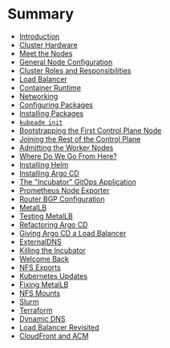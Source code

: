 # Summary

- [Introduction](./001_introduction.md)
- [Cluster Hardware](./002_cluster_hardware.md)
- [Meet the Nodes](./003_meet_the_nodes.md)
- [General Node Configuration](./004_node_configuration.md)
- [Cluster Roles and Responsibilities](./005_cluster_roles.md)
- [Load Balancer](./006_load_balancer.md)
- [Container Runtime](./007_container_runtime.md)
- [Networking](./008_networking.md)
- [Configuring Packages](./009_configuring_packages.md)
- [Installing Packages](./010_installing_packages.md)
- [`kubeadm init`](./011_kubeadm_init.md)
- [Bootstrapping the First Control Plane Node](./012_bootstrapping_1.md)
- [Joining the Rest of the Control Plane](./013_bootstrapping_2.md)
- [Admitting the Worker Nodes](./014_bootstrapping_3.md)
- [Where Do We Go From Here?](./015_where_do_we_go_from_here.md)
- [Installing Helm](./016_installing_helm.md)
- [Installing Argo CD](./017_installing_argocd.md)
- [The "Incubator" GitOps Application](./018_the_incubator_app_of_apps.md)
- [Prometheus Node Exporter](./019_prometheus_node_exporter.md)
- [Router BGP Configuration](./020_router_bgp_configuration.md)
- [MetalLB](./021_metallb.md)
- [Testing MetalLB](./022_testing_metallb.md)
- [Refactoring Argo CD](./023_refactoring_argocd.md)
- [Giving Argo CD a Load Balancer](./024_argocd_load_balancer.md)
- [ExternalDNS](./025_external_dns.md)
- [Killing the Incubator](./026_killing_the_incubator.md)
- [Welcome Back](./027_welcome_back.md)
- [NFS Exports](./028_nfs_exports.md)
- [Kubernetes Updates](./029_kubernetes_updates.md)
- [Fixing MetalLB](./030_fixing_metallb.md)
- [NFS Mounts](./031_nfs_mounts.md)
- [Slurm](./032_slurm.md)
- [Terraform](./033_terraform.md)
- [Dynamic DNS](./034_dynamic_dns.md)
- [Load Balancer Revisited](./035_load_balancer_revisited.md)
- [CloudFront and ACM](./036_cloudfront_and_acm.md)

<!--
  Slurm apps
  Kubeflow
  MLflow
  DVC
  Consul
  Vault
  Weights & Biases
  MinIO
  PostgREST
  Grafana
  OpenTelemetry
  Databases:
    - Tools:
      - OTLP/OTAP:
        - PostgreSQL
        - CockroachDB or YugabyteDB (distributed)
      - Document:
        - MongoDB:
          - Project: store experiment logs or job metadata.
      - Columnar (OLAP):
        - ClickHouse or DuckDB:
          - Ideal for analytics and fast aggregation.
          - Project: time-series dashboard for cluster metrics or experiment results.
      - Key-Value / Cache:
          - Redis: perfect for queues, parameter searches, pub/sub.
          - Etcd (already in K8s) is fun to explore directly, too.
    - Projects:
      - Same data (e.g., experiment logs) → store & query across Postgres, Mongo, ClickHouse. Compare:
        - Query expressiveness
        - Insert speed
        - Aggregation patterns
        - Build a service that translates a GraphQL or REST query into native calls on different DBs.

  Event-Based & Reactive Architectures: Useful for decoupling and analyzing system resilience.
    - Message Buses:
      - NATS: super lightweight, great for microservices.
      - Kafka: heavier but real-world. Try Confluent + KRaft mode (no ZooKeeper).
      - RabbitMQ: good for queue-based workflows.
    - Patterns to Implement:
      - Event Sourcing (append-only log of state)
      - CQRS (split reads/writes with projections)
      - Pub/Sub for async processing
    - Projects:
      - ML pipeline as an event graph: data arrives → model trains → artifact saved → inference updated.
      - Simulate failure in a message-processing chain.
      - Compare Kafka vs. NATS vs. Redis Pub/Sub in terms of latency, durability, fanout.

  Load Balancing:
    - Tools:
      - HAProxy (already have): try round-robin vs. least-connections vs. sticky.
      - Traefik or NGINX: try per-path routing or TLS termination.
      - Envoy + Consul: explore L7 routing and circuit-breaking.
    - Traffic Simulators:
      - Locust: programmable load generator (Python).
      - k6: fast scripting for load tests.
      - Boom or wrk: low-level HTTP pressure.
    - Projects:
      - Compare latency under different balancing algorithms.
      - Simulate partial outages + recovery.
      - Build a dashboard showing real-time traffic distribution across services.

  - Observability as a Design Layer: Deepen your intuition for how systems feel under load or change.
    - Tools:
      - Grafana + Prometheus
      - Loki: for log aggregation
      - Jaeger: for distributed tracing
      - Netdata: high-res system metrics
    - Projects:
      - Visualize cascading latency in service chains.
      - Trace Slurm vs. K8s job timings across stack layers.
      - Build alerts that simulate pager-duty scenarios ("CPU > 80%, node drain triggered").

  - Systems Comparison Framework: Make it all dialectical — pit systems against each other, test their affordances.
    | Area              | System 1      | System 2        | Criteria                                |
    | ----------------- | ------------- | --------------- | --------------------------------------- |
    | Job Scheduling    | K8s           | Slurm           | Startup latency, resource fairness      |
    | Storage           | Ceph          | MinIO           | Throughput, replication behavior        |
    | ML Pipelines      | MLFlow        | ZenML           | UX, integration ease                    |
    | Queuing           | Kafka         | NATS            | Message loss, latency under burst       |
    | Databases         | Postgres      | ClickHouse      |	Query expressivity vs. speed            |
    | LB Strategy       | Round Robin   | Least Latency	  | Tail latency, connection churn          |

  Projects:
    - A/B experiment simulator
      - Simulate users, route through K8s or Nomad, and track outcomes with MLFlow.
      - Explore reinforcement learning or bandit algorithms.
    - "Evolutionary Cluster"
      - Run neuroevolution or genetic algorithms across Slurm nodes.
      - Evolve tiny programs, neural nets, or even Bash scripts.
    - Distributed Hyperparameter Search
      - Simple K8s jobs that fetch param sets from Redis/Postgres and push results to MLFlow.
      - Run the same jobs under Slurm and compare orchestration overhead.
    - Chaos Testing with Litmus or Chaos Mesh
      - Introduce random node failures or network partitions.
      - Learn how K8s/Slurm/Nomad respond differently to chaos.
    - Homegrown ML Platform
      - Make a super simple "submit your model YAML here" + GitOps + MLFlow setup.

    - System Level Contrasts
      - Same workload → multiple backends.
      - ML training pipeline in DVC → Slurm vs. K8s.
      - Compare ergonomics of Kubernetes vs. Nomad vs. Slurm
      - Tiny web service (Flask, FastAPI) → deploy via Nomad, K8s, and plain systemd.

    - Sample System Design Challenges: These can be scoped small but illustrate huge ideas
      - Design a self-healing service mesh:
        - Node goes down → service migrates → traffic reroutes.
        - Use HAProxy + Consul + health checks.
      - Build an autoscaling worker pool:
        - Job queue fills → Slurm or K8s spawns compute pods → results tracked via Redis.
      - Implement GitOps + Event-Driven Dataflow:
        - DVC pushes trigger ArgoCD updates → new pipeline launches → result saved.
      - Compare consistency models:
        - Build a mini CRDT system in Redis.
        - Model eventual consistency with Redis vs. strict with Postgres.

  - System Design Projects:
    - Designing a URL Shortening Service like TinyURL
    - Designing Pastebin
    - Designing Instagram
    - Designing Dropbox
    - Designing Facebook Messenger
    - Designing Twitter
    - Designing Youtube or Netflix
    - Designing Typeahead Suggestion
    - Designing an API Rate Limiter
    - Designing Twitter Search
    - Designing a Web Crawler
    - Designing Facebook’s Newsfeed
    - Designing Yelp or Nearby Friends
    - Designing Uber backend
    - Designing Ticketmaster


-->